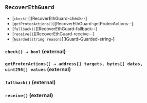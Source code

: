 ## <span id="RecoverEthGuard"></span> `RecoverEthGuard`



- [`check()`][RecoverEthGuard-check--]
- [`getProtecActions()`][RecoverEthGuard-getProtecActions--]
- [`fallback()`][RecoverEthGuard-fallback--]
- [`receive()`][RecoverEthGuard-receive--]
- [`Guarded(string reason)`][IGuard-Guarded-string-]
### <span id="RecoverEthGuard-check--"></span> `check() → bool` (external)



### <span id="RecoverEthGuard-getProtecActions--"></span> `getProtecActions() → address[] targets, bytes[] datas, uint256[] values` (external)



### <span id="RecoverEthGuard-fallback--"></span> `fallback()` (external)



### <span id="RecoverEthGuard-receive--"></span> `receive()` (external)



